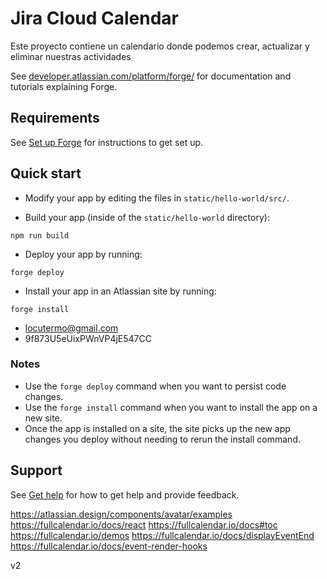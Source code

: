 # Jira Cloud Calendar

Este proyecto contiene un calendario donde podemos crear, actualizar y eliminar nuestras actividades 

See [developer.atlassian.com/platform/forge/](https://developer.atlassian.com/platform/forge) for documentation and tutorials explaining Forge.

## Requirements

See [Set up Forge](https://developer.atlassian.com/platform/forge/set-up-forge/) for instructions to get set up.

## Quick start

- Modify your app by editing the files in `static/hello-world/src/`.

- Build your app (inside of the `static/hello-world` directory):
```
npm run build
```

- Deploy your app by running:
```
forge deploy
```

- Install your app in an Atlassian site by running:
```
forge install
```

* locutermo@gmail.com
* 9f873U5eUixPWnVP4jE547CC

### Notes
- Use the `forge deploy` command when you want to persist code changes.
- Use the `forge install` command when you want to install the app on a new site.
- Once the app is installed on a site, the site picks up the new app changes you deploy without needing to rerun the install command.

## Support

See [Get help](https://developer.atlassian.com/platform/forge/get-help/) for how to get help and provide feedback.


https://atlassian.design/components/avatar/examples
https://fullcalendar.io/docs/react
https://fullcalendar.io/docs#toc
https://fullcalendar.io/demos
https://fullcalendar.io/docs/displayEventEnd
https://fullcalendar.io/docs/event-render-hooks

v2